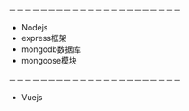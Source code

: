 －－－－－－－－－－－－－－－－－－－－－－

* Nodejs
* express框架
* mongodb数据库
* mongoose模块

－－－－－－－－－－－－－－－－－－－－－－

* Vuejs




